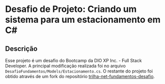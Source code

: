 # Desafio de Projeto: Criando um sistema para um estacionamento em C#

## Descrição

Esse projeto é um desafio do Bootcamp da DIO XP Inc. - Full Stack Developer. A principal modificação realizada foi no arquivo `DesafioFundamentos/Models/Estacionamento.cs`. O restante do projeto foi obtido através de um fork do repositório [trilha-net-fundamentos-desafio](https://github.com/digitalinnovationone/trilha-net-fundamentos-desafio).